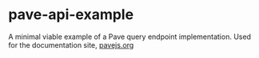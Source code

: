 # pave-api-example
A minimal viable example of a Pave query endpoint implementation. Used for the documentation site, [pavejs.org](https://pavejs.org/)
